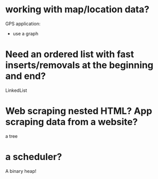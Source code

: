 # working with map/location data?

GPS application:

- use a graph

# Need an ordered list with fast inserts/removals at the beginning and end?

LinkedList

# Web scraping nested HTML? App scraping data from a website?

a tree

# a scheduler?

A binary heap!
